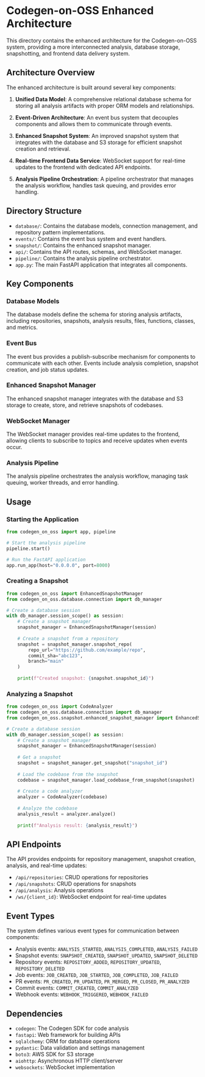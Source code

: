 # Codegen-on-OSS Enhanced Architecture

This directory contains the enhanced architecture for the Codegen-on-OSS system, providing a more interconnected analysis, database storage, snapshotting, and frontend data delivery system.

## Architecture Overview

The enhanced architecture is built around several key components:

1. **Unified Data Model**: A comprehensive relational database schema for storing all analysis artifacts with proper ORM models and relationships.

2. **Event-Driven Architecture**: An event bus system that decouples components and allows them to communicate through events.

3. **Enhanced Snapshot System**: An improved snapshot system that integrates with the database and S3 storage for efficient snapshot creation and retrieval.

4. **Real-time Frontend Data Service**: WebSocket support for real-time updates to the frontend with dedicated API endpoints.

5. **Analysis Pipeline Orchestration**: A pipeline orchestrator that manages the analysis workflow, handles task queuing, and provides error handling.

## Directory Structure

- `database/`: Contains the database models, connection management, and repository pattern implementations.
- `events/`: Contains the event bus system and event handlers.
- `snapshot/`: Contains the enhanced snapshot manager.
- `api/`: Contains the API routes, schemas, and WebSocket manager.
- `pipeline/`: Contains the analysis pipeline orchestrator.
- `app.py`: The main FastAPI application that integrates all components.

## Key Components

### Database Models

The database models define the schema for storing analysis artifacts, including repositories, snapshots, analysis results, files, functions, classes, and metrics.

### Event Bus

The event bus provides a publish-subscribe mechanism for components to communicate with each other. Events include analysis completion, snapshot creation, and job status updates.

### Enhanced Snapshot Manager

The enhanced snapshot manager integrates with the database and S3 storage to create, store, and retrieve snapshots of codebases.

### WebSocket Manager

The WebSocket manager provides real-time updates to the frontend, allowing clients to subscribe to topics and receive updates when events occur.

### Analysis Pipeline

The analysis pipeline orchestrates the analysis workflow, managing task queuing, worker threads, and error handling.

## Usage

### Starting the Application

```python
from codegen_on_oss import app, pipeline

# Start the analysis pipeline
pipeline.start()

# Run the FastAPI application
app.run_app(host="0.0.0.0", port=8000)
```

### Creating a Snapshot

```python
from codegen_on_oss import EnhancedSnapshotManager
from codegen_on_oss.database.connection import db_manager

# Create a database session
with db_manager.session_scope() as session:
    # Create a snapshot manager
    snapshot_manager = EnhancedSnapshotManager(session)
    
    # Create a snapshot from a repository
    snapshot = snapshot_manager.snapshot_repo(
        repo_url="https://github.com/example/repo",
        commit_sha="abc123",
        branch="main"
    )
    
    print(f"Created snapshot: {snapshot.snapshot_id}")
```

### Analyzing a Snapshot

```python
from codegen_on_oss import CodeAnalyzer
from codegen_on_oss.database.connection import db_manager
from codegen_on_oss.snapshot.enhanced_snapshot_manager import EnhancedSnapshotManager

# Create a database session
with db_manager.session_scope() as session:
    # Create a snapshot manager
    snapshot_manager = EnhancedSnapshotManager(session)
    
    # Get a snapshot
    snapshot = snapshot_manager.get_snapshot("snapshot_id")
    
    # Load the codebase from the snapshot
    codebase = snapshot_manager.load_codebase_from_snapshot(snapshot)
    
    # Create a code analyzer
    analyzer = CodeAnalyzer(codebase)
    
    # Analyze the codebase
    analysis_result = analyzer.analyze()
    
    print(f"Analysis result: {analysis_result}")
```

## API Endpoints

The API provides endpoints for repository management, snapshot creation, analysis, and real-time updates:

- `/api/repositories`: CRUD operations for repositories
- `/api/snapshots`: CRUD operations for snapshots
- `/api/analysis`: Analysis operations
- `/ws/{client_id}`: WebSocket endpoint for real-time updates

## Event Types

The system defines various event types for communication between components:

- Analysis events: `ANALYSIS_STARTED`, `ANALYSIS_COMPLETED`, `ANALYSIS_FAILED`
- Snapshot events: `SNAPSHOT_CREATED`, `SNAPSHOT_UPDATED`, `SNAPSHOT_DELETED`
- Repository events: `REPOSITORY_ADDED`, `REPOSITORY_UPDATED`, `REPOSITORY_DELETED`
- Job events: `JOB_CREATED`, `JOB_STARTED`, `JOB_COMPLETED`, `JOB_FAILED`
- PR events: `PR_CREATED`, `PR_UPDATED`, `PR_MERGED`, `PR_CLOSED`, `PR_ANALYZED`
- Commit events: `COMMIT_CREATED`, `COMMIT_ANALYZED`
- Webhook events: `WEBHOOK_TRIGGERED`, `WEBHOOK_FAILED`

## Dependencies

- `codegen`: The Codegen SDK for code analysis
- `fastapi`: Web framework for building APIs
- `sqlalchemy`: ORM for database operations
- `pydantic`: Data validation and settings management
- `boto3`: AWS SDK for S3 storage
- `aiohttp`: Asynchronous HTTP client/server
- `websockets`: WebSocket implementation

